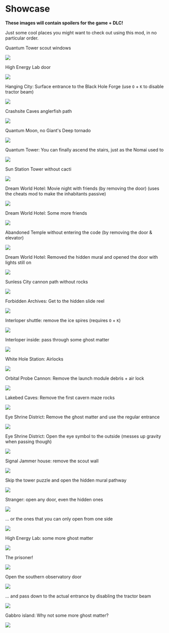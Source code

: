 ﻿# Showcase

**These images will contain spoilers for the game + DLC!**

Just some cool places you might want to check out using this mod, in no particular order.

Quantum Tower scout windows

![](showcase_quantum_tower_window.png)

High Energy Lab door

![](showcase_high_energy_lab_door.png)

Hanging City: Surface entrance to the Black Hole Forge (use `O` + `K` to disable tractor beam)

![](showcase_hanging_city_tractor.png)

Crashsite Caves anglerfish path

![](showcase_crashsite_path_stalagmites.png)

Quantum Moon, no Giant's Deep tornado

![](showcase_quantum_moon_giants_deep_tornado.png)

Quantum Tower: You can finally ascend the stairs, just as the Nomai used to

![](showcase_quantum_tower_stairs.png)

Sun Station Tower without cacti

![](showcase_sun_tower_cacti.png)

Dream World Hotel: Movie night with friends (by removing the door) (uses the cheats mod to make the inhabitants passive)

![](showcase_hotel_movie_night_with_friends_lights_on_door.png)

Dream World Hotel: Some more friends

![](showcase_hotel_visit_friends_with_light_on_door.png)

Abandoned Temple without entering the code (by removing the door & elevator)

![](showcase_abandoned_temple_elevator.png)

Dream World Hotel: Removed the hidden mural and opened the door with lights still on

![](showcase_hotel_hidden_mural.png)

Sunless City cannon path without rocks

![](showcase_sunless_city_cannon_path.png)

Forbidden Archives: Get to the hidden slide reel

![](showcase_forbidden_archive_get_slide_reel_door.png)

Interloper shuttle: remove the ice spires (requires `O` + `K`)

![](showcase_interloper_ice_spires.png)

Interloper inside: pass through some ghost matter

![](showcase_interloper_interior_ghost_matter.png)

White Hole Station: Airlocks

![](showcase_white_hole_station_airlock.png)

Orbital Probe Cannon: Remove the launch module debris + air lock

![](showcase_orbital_probe_cannon_debris.png)

Lakebed Caves: Remove the first cavern maze rocks

![](showcase_lakebed_rocks.png)

Eye Shrine District: Remove the ghost matter and use the regular entrance

![](showcase_sunless_city_eye_shrine_ghost_matter.png)

Eye Shrine District: Open the eye symbol to the outside (messes up gravity when passing though)

![](showcase_sunless_city_eye_shrine_glass_symbol.png)

Signal Jammer house: remove the scout wall

![](showcase_signal_jammer_scout_wall.png)

Skip the tower puzzle and open the hidden mural pathway

![](showcase_tower_puzzle_mural.png)

Stranger: open any door, even the hidden ones

![](showcase_lowlands_door.png)

... or the ones that you can only open from one side

![](showcase_damaged_laboratory_door.png)

High Energy Lab: some more ghost matter

![](showcase_high_energy_lab_ghost_matter.png)

The prisoner!

![](showcase_prisoner_vault_open.png)

Open the southern observatory door

![](showcase_southern_observatory.png)

... and pass down to the actual entrance by disabling the tractor beam

![](showcase_southern_observatory_tractor.png)

Gabbro island: Why not some more ghost matter?

![](showcase_gabbroisland_ghost_matter.png)
